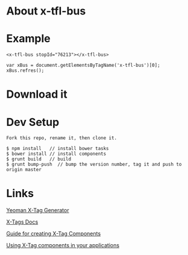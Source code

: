 # About x-tfl-bus


# Example

```
<x-tfl-bus stopId="76213"></x-tfl-bus>
```

```
var xBus = document.getElementsByTagName('x-tfl-bus')[0];
xBus.refres();
```

# Download it



# Dev Setup

```
Fork this repo, rename it, then clone it.

$ npm install	// install bower tasks
$ bower install	// install components
$ grunt build   // build
$ grunt bump-push  // bump the version number, tag it and push to origin master

```



# Links

[Yeoman X-Tag Generator](https://github.com/x-tag/x-tag-generator)

[X-Tags Docs](http://x-tags.org/docs)

[Guide for creating X-Tag Components](https://github.com/x-tag/core/wiki/Creating-X-Tag-Components)

[Using X-Tag components in your applications](https://github.com/x-tag/core/wiki/Using-our-Web-Components-in-Your-Application)
